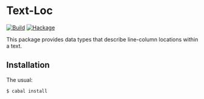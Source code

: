 Text-Loc
========

[![Build](https://github.com/mvv/text-loc/actions/workflows/ci.yml/badge.svg)](https://github.com/mvv/text-loc/actions/workflows/ci.yml) [![Hackage](https://img.shields.io/hackage/v/text-loc.svg)](http://hackage.haskell.org/package/text-loc)

This package provides data types that describe line-column locations
within a text.

Installation
------------
The usual:

	$ cabal install

